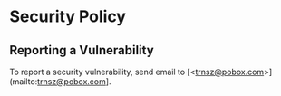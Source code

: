 # Security Policy

## Reporting a Vulnerability

To report a security vulnerability, send email to [\<trnsz@pobox.com\>](mailto:trnsz@pobox.com].

